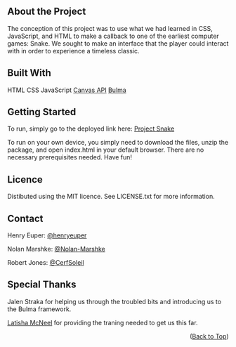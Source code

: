 <a id="readme-start"></a>

## About the Project
The conception of this project was to use what we had learned in CSS, JavaScript, and HTML to make a callback to one of the earliest computer games: Snake. We sought to make an interface that the player could interact with in order to experience a timeless classic.


## Built With
HTML
CSS
JavaScript
[Canvas API](https://developer.mozilla.org/en-US/docs/Web/API/Canvas_API)
[Bulma](https://bulma.io/)

## Getting Started
To run, simply go to the deployed link here: [Project Snake](https://cerfsoleil.github.io/Project-Snake/)

To run on your own device, you simply need to download the files, unzip the package, and open index.html in your default browser. There are no necessary prerequisites needed. Have fun!

## Licence
Distibuted using the MIT licence. See LICENSE.txt for more information.

## Contact
Henry Euper: [@henryeuper](https://github.com/henryeuper)

Nolan Marshke: [@Nolan-Marshke](https://github.com/Nolan-Marshke)

Robert Jones: [@CerfSoleil](https://github.com/CerfSoleil)

## Special Thanks
Jalen Straka for helping us through the troubled bits and introducing us to the Bulma framework.

[Latisha McNeel](https://github.com/lmcneel) for providing the traning needed to get us this far.
<p align="right">(<a href="#readme-start">Back to Top</a>)</p>
